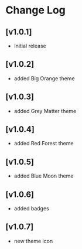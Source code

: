 # Change Log

## [v1.0.1]

- Initial release

## [v1.0.2]

- added Big Orange theme

## [v1.0.3]

- added Grey Matter theme

## [v1.0.4]

- added Red Forest theme

## [v1.0.5]

- added Blue Moon theme

## [v1.0.6]

- added badges

## [v1.0.7]

- new theme icon
